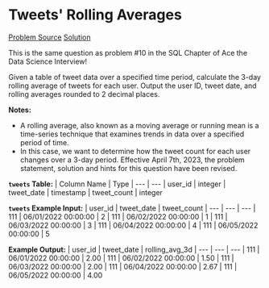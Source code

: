 # Tweets' Rolling Averages

[Problem Source](https://datalemur.com/questions/rolling-average-tweets)
[Solution](solutions\008_tweets_rolling_averages.sql)

This is the same question as problem #10 in the SQL Chapter of Ace the Data Science Interview!

Given a table of tweet data over a specified time period, calculate the 3-day rolling average of tweets for each user. Output the user ID, tweet date, and rolling averages rounded to 2 decimal places.

**Notes:**

- A rolling average, also known as a moving average or running mean is a time-series technique that examines trends in data over a specified period of time.
- In this case, we want to determine how the tweet count for each user changes over a 3-day period.
  Effective April 7th, 2023, the problem statement, solution and hints for this question have been revised.

**`tweets` Table:**
| Column Name | Type
| --- | ---
| user_id | integer
| tweet_date | timestamp
| tweet_count | integer

**`tweets` Example Input:**
| user_id | tweet_date | tweet_count
| --- | --- | ---
| 111 | 06/01/2022 00:00:00 | 2
| 111 | 06/02/2022 00:00:00 | 1
| 111 | 06/03/2022 00:00:00 | 3
| 111 | 06/04/2022 00:00:00 | 4
| 111 | 06/05/2022 00:00:00 | 5

**Example Output:**
| user_id | tweet_date | rolling_avg_3d
| --- | --- | ---
| 111 | 06/01/2022 00:00:00 | 2.00
| 111 | 06/02/2022 00:00:00 | 1.50
| 111 | 06/03/2022 00:00:00 | 2.00
| 111 | 06/04/2022 00:00:00 | 2.67
| 111 | 06/05/2022 00:00:00 | 4.00
